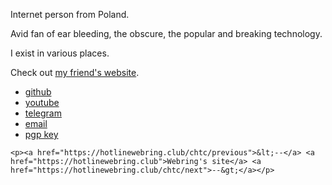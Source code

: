 Internet person from Poland.

Avid fan of ear bleeding, the obscure, the popular and breaking technology.

I exist in various places.

Check out [my friend's website](https://sm-idk.me).

<div class="social">
    <ul>
        <li><a href="https://github.com/notchtc">github</a></li>
        <li><a href="https://www.youtube.com/channel/UC-5mLU2LQZQAjWQTCloslBw">youtube</a></li>
        <li><a href="https://t.me/chtc0">telegram</a></li>
        <li><a href="mailto:notnotcha0t1c@protonmail.com">email</a></li>
        <li><a href="files/chtc.asc" title="AB80 87BF 8782 B459 ECF8 A1E4 D65C E53E 8710 1757">pgp key</a></li>
    </ul>

    <p><a href="https://hotlinewebring.club/chtc/previous">&lt;--</a> <a href="https://hotlinewebring.club">Webring's site</a> <a href="https://hotlinewebring.club/chtc/next">--&gt;</a></p>
</div>
